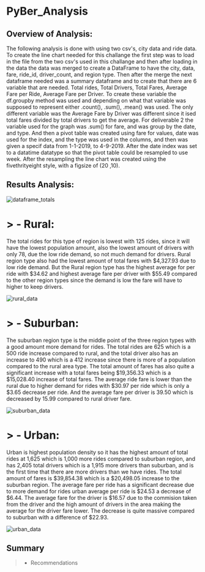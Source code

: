 # PyBer_Analysis


## Overview of Analysis:


The following analysis is done with using two csv's, city data and ride data. To create the line chart needed for this challange the first step was to load in the file from the two csv's used in this challange and then after loading in the data the data was merged to create a DataFrame to have the city, data, fare, ride_id, driver_count, and region type. Then after the merge the next dataframe needed was a summary dataframe and to create that there are 6 variable that are needed. Total rides, Total Drivers, Total Fares, Average Fare per Ride, Average Fare per Driver. To create these variable the df.groupby method was used and depending on what that variable was supposed to represent either .count(), .sum(), .mean() was used. The only different variable was the Average Fare by Driver was different since it ised total fares divided by total drivers to get the average. For deliverable 2 the variable used for the graph was .sum() for fare, and was group by the date, and type. And then a pivot table was created using fare for values, date was used for the index, and the type was used in the columns, and then was given a specif data from 1-1-2019, to 4-9-2019. After the date index was set to a datatime datatype so that the pivot table could be resampled to use week. After the resampling the line chart was created using the fivethrityeight style, with a figsize of (20 ,10).


## Results Analysis:


![dataframe_totals](https://user-images.githubusercontent.com/97326526/182220320-ed8e3b07-77dd-4518-ac33-1c7770f737ca.JPG)


# > - Rural:


The total rides for this type of region is lowest with 125 rides, since it will have the lowest population amount, also the lowest amount of drivers with only 78, due the low ride demand, so not much demand for drivers. Rural region type also had the lowest amount of total fares with $4,327.93 due to low ride demand. But the Rural region type has the highest average for per ride with $34.62 and highest average fare per driver with $55.49 compared to the other region types since the demand is low the fare will have to higher to keep drivers.


![rural_data](https://user-images.githubusercontent.com/97326526/182220965-e227aeff-544e-4ec9-acbe-ea925d966205.JPG)


# > - Suburban:

The suburban region type is the middle point of the three region types with a good amount more demand for rides. The total rides are 625 which is a 500 ride increase compared to rural, and the total driver also has an increase to 490 which is a 412 increase since there is more of a population compared to the rural area type. The total amount of fares has also quite a significant increase with a total fares being $19,356.33 which is a $15,028.40 increase of total fares. The average ride fare is lower than the rural due to higher demand for rides with $30.97 per ride which is only a $3.65 decrease per ride. And the average fare per driver is 39.50 which is decreased by 15.99 compared to rural driver fare.


![suburban_data](https://user-images.githubusercontent.com/97326526/182224736-1e463ec0-c12f-4d4d-8e05-efb611ce6040.JPG)


# > - Urban:


Urban is highest population density so it has the highest amount of total rides at 1,625 which is 1,000 more rides compared to suburban region, and has 2,405 total drivers which is a 1,915 more drivers than suburban, and is the first time that there are more drivers than we have rides. The total amount of fares is $39,854.38 which is a $20,498.05 increase to the suburban region. The average fare per ride has a significant decrease due to more demand for rides urban average per ride is $24.53 a decrease of $6.44. The average fare for the driver is $16.57 due to the commision taken from the driver and the high amount of drivers in the area making the average for the driver fare lower. The decrease is quite massive compared to suburban with a difference of $22.93. 


![urban_data](https://user-images.githubusercontent.com/97326526/182227769-9ef9fb68-8a55-4805-b91b-f14b247ea587.JPG)


## Summary

> - Recommendations
